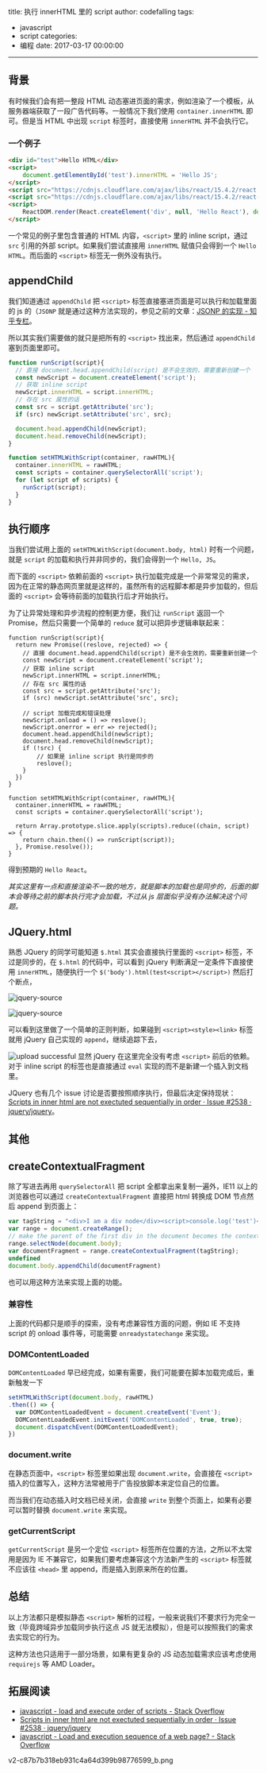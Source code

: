 title: 执行 innerHTML 里的 script
author: codefalling
tags:
  - javascript
  - script
categories:
  - 编程
date: 2017-03-17 00:00:00
---

## 背景
有时候我们会有把一整段 HTML 动态塞进页面的需求，例如渲染了一个模板，从服务器端获取了一段广告代码等。一般情况下我们使用 `container.innerHTML` 即可。但是当 HTML 中出现 `script` 标签时，直接使用 `innerHTML` 并不会执行它。

### 一个例子
```html
<div id="test">Hello HTML</div>
<script>
	document.getElementById('test').innerHTML = 'Hello JS';
</script>
<script src="https://cdnjs.cloudflare.com/ajax/libs/react/15.4.2/react.min.js"></script>
<script src="https://cdnjs.cloudflare.com/ajax/libs/react/15.4.2/react-dom.min.js"></script>
<script>
	ReactDOM.render(React.createElement('div', null, 'Hello React'), document.getElementById('test'));
</script>
```

一个常见的例子里包含普通的 HTML 内容，`<script>` 里的 inline script，通过 `src` 引用的外部 script。如果我们尝试直接用 `innerHTML` 赋值只会得到一个 `Hello HTML`。而后面的 `<script>` 标签无一例外没有执行。

## appendChild

我们知道通过 `appendChild` 把 `<script>` 标签直接塞进页面是可以执行和加载里面的 js 的（`JSONP` 就是通过这种方法实现的，参见之前的文章：[JSONP 的实现 - 知乎专栏](https://zhuanlan.zhihu.com/p/22338759)。

所以其实我们需要做的就只是把所有的 `<script>` 找出来，然后通过 `appendChild` 塞到页面里即可。

```js
function runScript(script){
  // 直接 document.head.appendChild(script) 是不会生效的，需要重新创建一个
  const newScript = document.createElement('script');
  // 获取 inline script
  newScript.innerHTML = script.innerHTML;
  // 存在 src 属性的话
  const src = script.getAttribute('src');
  if (src) newScript.setAttribute('src', src);

  document.head.appendChild(newScript);
  document.head.removeChild(newScript);
}

function setHTMLWithScript(container, rawHTML){
  container.innerHTML = rawHTML;
  const scripts = container.querySelectorAll('script');
  for (let script of scripts) {
    runScript(script);
  }
}
```

## 执行顺序
当我们尝试用上面的 `setHTMLWithScript(document.body, html)` 时有一个问题，就是 `script` 的加载和执行并非同步的，我们会得到一个 `Hello, JS`。

而下面的 `<script>` 依赖前面的 `<script>` 执行加载完成是一个非常常见的需求，因为在正常的静态网页里就是这样的，虽然所有的远程脚本都是异步加载的，但后面的 `<script>` 会等待前面的加载执行后才开始执行。

为了让异常处理和异步流程的控制更方便，我们让 `runScript` 返回一个 Promise，然后只需要一个简单的 `reduce` 就可以把异步逻辑串联起来：

```
function runScript(script){
  return new Promise((reslove, rejected) => {
    // 直接 document.head.appendChild(script) 是不会生效的，需要重新创建一个
    const newScript = document.createElement('script');
	// 获取 inline script
    newScript.innerHTML = script.innerHTML;
    // 存在 src 属性的话
    const src = script.getAttribute('src');
    if (src) newScript.setAttribute('src', src);
    
    // script 加载完成和错误处理
    newScript.onload = () => reslove();
    newScript.onerror = err => rejected();
    document.head.appendChild(newScript);
    document.head.removeChild(newScript);
    if (!src) {
	    // 如果是 inline script 执行是同步的
	    reslove();
    }
  })
}

function setHTMLWithScript(container, rawHTML){
  container.innerHTML = rawHTML;
  const scripts = container.querySelectorAll('script');

  return Array.prototype.slice.apply(scripts).reduce((chain, script) => {
    return chain.then(() => runScript(script));
  }, Promise.resolve());
}
```

得到预期的 `Hello React`。

*其实这里有一点和直接渲染不一致的地方，就是脚本的加载也是同步的，后面的脚本会等待之前的脚本执行完才会加载，不过从 js 层面似乎没有办法解决这个问题。*


## JQuery.html

熟悉 JQuery 的同学可能知道 `$.html` 其实会直接执行里面的 `<script>` 标签，不过是同步的，在 `$.html` 的代码中，可以看到 jQuery 判断满足一定条件下直接使用 `innerHTML`，随便执行一个 `$('body').html(test<script></script>)` 然后打个断点，

![jquery-source](/images\pasted-1.png)

![jquery-source](/images\pasted-2.png)


可以看到这里做了一个简单的正则判断，如果碰到 `<script><style><link>` 标签就用 jQuery 自己实现的 `append`，继续追踪下去，

![upload successful](/images\pasted-0.png)
显然 jQuery 在这里完全没有考虑 `<script>` 前后的依赖。对于 inline script 的标签也是直接通过 `eval` 实现的而不是新建一个插入到文档里。

JQuery 也有几个 issue 讨论是否要按照顺序执行，但最后决定保持现状：[Scripts in inner html are not exectuted sequentially in order · Issue #2538 · jquery/jquery](https://github.com/jquery/jquery/issues/2538)。



## 其他
## createContextualFragment

除了写进去再用 `querySelectorAll` 把 script 全都拿出来复制一遍外，IE11 以上的浏览器也可以通过 `createContextualFragment` 直接把 html 转换成 DOM 节点然后 append 到页面上：

```js
var tagString = "<div>I am a div node</div><script>console.log('test')</script>";
var range = document.createRange();
// make the parent of the first div in the document becomes the context node
range.selectNode(document.body);
var documentFragment = range.createContextualFragment(tagString);
undefined
document.body.appendChild(documentFragment)
```

也可以用这种方法来实现上面的功能。
### 兼容性

上面的代码都只是顺手的探索，没有考虑兼容性方面的问题，例如 IE 不支持 script 的 onload 事件等，可能需要 `onreadystatechange` 来实现。


### DOMContentLoaded
`DOMContentLoaded` 早已经完成，如果有需要，我们可能要在脚本加载完成后，重新触发一下

```js
setHTMLWithScript(document.body, rawHTML)
.then(() => {
  var DOMContentLoadedEvent = document.createEvent('Event');
  DOMContentLoadedEvent.initEvent('DOMContentLoaded', true, true);
  document.dispatchEvent(DOMContentLoadedEvent);
})
```

### document.write
在静态页面中，`<script>` 标签里如果出现 `document.write`，会直接在 `<script>` 插入的位置写入，这种方法常被用于广告投放脚本来定位自己的位置。

而当我们在动态插入时文档已经关闭，会直接 `write` 到整个页面上，如果有必要可以暂时替换 `document.write` 来实现。

### getCurrentScript
`getCurrentScript` 是另一个定位 `<script>` 标签所在位置的方法，之所以不太常用是因为 IE 不兼容它，如果我们要考虑兼容这个方法新产生的 `<script>` 标签就不应该往 `<head>` 里 append，而是插入到原来所在的位置。

## 总结
以上方法都只是模拟静态 `<script>` 解析的过程，一般来说我们不要求行为完全一致（毕竟跨域异步加载同步执行这点 JS 就无法模拟），但是可以按照我们的需求去实现它的行为。

这种方法也只适用于一部分场景，如果有更复杂的 JS 动态加载需求应该考虑使用 `requirejs` 等 AMD Loader。
## 拓展阅读

- [javascript - load and execute order of scripts - Stack Overflow](http://stackoverflow.com/questions/8996852/load-and-execute-order-of-scripts)
- [Scripts in inner html are not exectuted sequentially in order · Issue #2538 · jquery/jquery](https://github.com/jquery/jquery/issues/2538)
- [javascript - Load and execution sequence of a web page? - Stack Overflow](http://stackoverflow.com/questions/1795438/load-and-execution-sequence-of-a-web-page)

v2-c87b7b318eb931c4a64d399b98776599_b.png